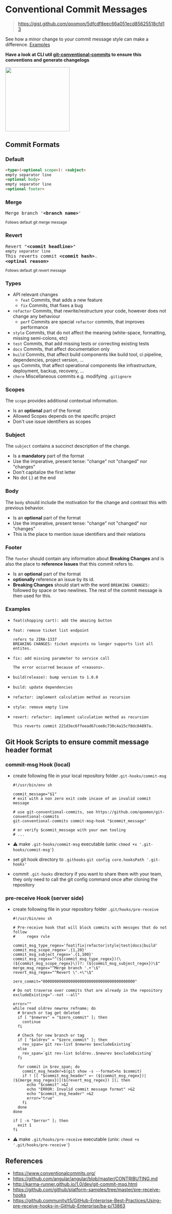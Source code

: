 # Conventional Commit Messages

> <https://gist.github.com/qoomon/5dfcdf8eec66a051ecd85625518cfd13>

See how a minor change to your commit message style can make a difference. [Examples](#examples)

**Have a look at CLI util [git-conventional-commits](
  https://github.com/qoomon/git-conventional-commits) to ensure this
  conventions and generate changelogs**

<img src="https://img.icons8.com/dusk/1600/commit-git.png"
  width="200" height="200" />

## Commit Formats

### Default

```html
<type>(<optional scope>): <subject>
empty separator line
<optional body>
empty separator line
<optional footer>
```

### Merge

<pre>
Merge branch '<b>&lt;branch name&gt;</b>'
</pre>
<sup>Follows default git merge message</sup>

### Revert

<pre>
Revert "<b>&lt;commit headline&gt;</b>"
<sub>empty separator line</sub>
This reverts commit <b>&lt;commit hash&gt;</b>.
<b>&lt;optinal reason&gt;</b>
</pre>
<sup>Follows default git revert message</sup>

### Types

* API relevant changes
  * `feat` Commits, that adds a new feature
  * `fix` Commits, that fixes a bug
* `refactor` Commits, that rewrite/restructure your code, however does not
  change any behaviour
  * `perf` Commits are special `refactor` commits, that improves performance
* `style` Commits, that do not affect the meaning (white-space, formatting,
  missing semi-colons, etc)
* `test` Commits, that add missing tests or correcting existing tests
* `docs` Commits, that affect documentation only
* `build` Commits, that affect build components like build tool, ci pipeline,
  dependencies, project version, ...
* `ops` Commits, that affect operational components like infrastructure,
  deployment, backup, recovery, ...
* `chore` Miscellaneous commits e.g. modifying `.gitignore`

### Scopes

The `scope` provides additional contextual information.

* Is an **optional** part of the format
* Allowed Scopes depends on the specific project
* Don't use issue identifiers as scopes

### Subject

The `subject` contains a succinct description of the change.

* Is a **mandatory** part of the format
* Use the imperative, present tense: "change" not "changed" nor "changes"
* Don't capitalize the first letter
* No dot (.) at the end

### Body

The `body` should include the motivation for the change and contrast this with
previous behavior.

* Is an **optional** part of the format
* Use the imperative, present tense: "change" not "changed" nor "changes"
* This is the place to mention issue identifiers and their relations

### Footer

The `footer` should contain any information about **Breaking Changes** and is
also the place to **reference Issues** that this commit refers to.

* Is an **optional** part of the format
* **optionally** reference an issue by its id.
* **Breaking Changes** should start with the word `BREAKING CHANGES:` followed
  by space or two newlines. The rest of the commit message is then used for this.

### Examples

* ```text
  feat(shopping cart): add the amazing button
  ```

* ```text
  feat: remove ticket list endpoint
  
  refers to JIRA-1337
  BREAKING CHANGES: ticket enpoints no longer supports list all entites.
  ```

* ```text
  fix: add missing parameter to service call
  
  The error occurred because of <reasons>.
  ```

* ```text
  build(release): bump version to 1.0.0
  ```

* ```text
  build: update dependencies
  ```

* ```text
  refactor: implement calculation method as recursion
  ```

* ```text
  style: remove empty line
  ```

* ```text
  revert: refactor: implement calculation method as recursion
  
  This reverts commit 221d3ec6ffeead67cee8c730c4a15cf8dc84897a.
  ```
  
## Git Hook Scripts to ensure commit message header format

### commit-msg Hook (local)

* create following file in your local repository folder`.git-hooks/commit-msg`
  
  ```shell
  #!/usr/bin/env sh
  
  commit_message="$1"
  # exit with a non zero exit code incase of an invalid commit message
  
  # use git-conventional-commits, see https://github.com/qoomon/git-conventional-commits
  git-conventional-commits commit-msg-hook "$commit_message"
  
  # or verify $commit_message with your own tooling
  # ...
  
  ```

* ⚠ make `.git-hooks/commit-msg` executable (unix: `chmod +x '.git-hooks/commit-msg'`)
* set git hook directory to `.githooks`  `git config core.hooksPath '.git-hooks'`
* commit `.git-hooks` directory if you want to share them with your team, they
  only need to call the git config command once after cloning the repository

### pre-receive Hook (server side)

* create following file in your repository folder `.git/hooks/pre-receive`

  ```shell
  #!/usr/bin/env sh

  # Pre-receive hook that will block commits with messges that do not follow
  #     regex rule

  commit_msg_type_regex='feat|fix|refactor|style|test|docs|build'
  commit_msg_scope_regex='.{1,20}'
  commit_msg_subject_regex='.{1,100}'
  commit_msg_regex="^(${commit_msg_type_regex})(\(${commit_msg_scope_regex}\))?: (${commit_msg_subject_regex})\$"
  merge_msg_regex="^Merge branch '.+'\$"
  revert_msg_regex="^Revert \".+\"\$"

  zero_commit="0000000000000000000000000000000000000000"

  # Do not traverse over commits that are already in the repository
  excludeExisting="--not --all"

  error=""
  while read oldrev newrev refname; do
    # branch or tag get deleted
    if [ "$newrev" = "$zero_commit" ]; then
      continue
    fi

    # Check for new branch or tag
    if [ "$oldrev" = "$zero_commit" ]; then
      rev_span=`git rev-list $newrev $excludeExisting`
    else
      rev_span=`git rev-list $oldrev..$newrev $excludeExisting`
    fi

    for commit in $rev_span; do
      commit_msg_header=$(git show -s --format=%s $commit)
      if ! [[ "$commit_msg_header" =~ (${commit_msg_regex})|(${merge_msg_regex})|(${revert_msg_regex}) ]]; then
        echo "$commit" >&2
        echo "ERROR: Invalid commit message format" >&2
        echo "$commit_msg_header" >&2
        error="true"
      fi
    done
  done

  if [ -n "$error" ]; then
    exit 1
  fi
  ```

* ⚠ make `.git/hooks/pre-receive` executable (unix: `chmod +x '.git/hooks/pre-receive'`)

## References

* <https://www.conventionalcommits.org/>
* <https://github.com/angular/angular/blob/master/CONTRIBUTING.md>
* <http://karma-runner.github.io/1.0/dev/git-commit-msg.html>
* <https://github.com/github/platform-samples/tree/master/pre-receive-hooks>
* <https://github.community/t5/GitHub-Enterprise-Best-Practices/Using-pre-receive-hooks-in-GitHub-Enterprise/ba-p/13863>
